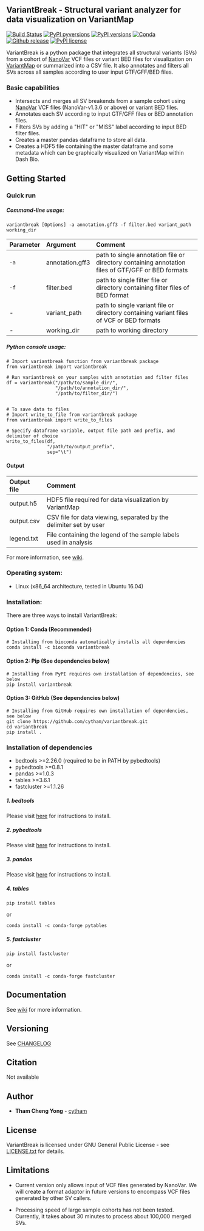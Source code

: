 ## VariantBreak - Structural variant analyzer for data visualization on VariantMap
[![Build Status](https://travis-ci.com/cytham/variantbreak.svg?branch=master)](https://travis-ci.com/cytham/variantbreak)
[![PyPI pyversions](https://img.shields.io/pypi/pyversions/variantbreak)](https://pypi.org/project/variantbreak/)
[![PyPI versions](https://img.shields.io/pypi/v/variantbreak)](https://pypi.org/project/variantbreak/)
[![Conda](https://img.shields.io/conda/v/bioconda/variantbreak)](https://anaconda.org/bioconda/variantbreak)
[![Github release](https://img.shields.io/github/v/release/cytham/variantbreak?include_prereleases)](../../releases)
[![PyPI license](https://img.shields.io/pypi/l/variantbreak)](./LICENSE.txt)

VariantBreak is a python package that integrates all structural variants (SVs) from a cohort of 
[NanoVar](https://github.com/cytham/nanovar) VCF files or variant BED files for visualization on [VariantMap](https://github.com/cytham/variantmap) or summarized into a CSV file. It also annotates and filters all SVs across all samples according to
 user input GTF/GFF/BED files. 

### Basic capabilities
* Intersects and merges all SV breakends from a sample cohort using [NanoVar](https://github.com/cytham/nanovar) VCF files 
(NanoVar-v1.3.6 or above) or variant BED files.
* Annotates each SV according to input GTF/GFF files or BED annotation files.
* Filters SVs by adding a "HIT" or "MISS" label according to input BED filter files.
* Creates a master pandas dataframe to store all data. 
* Creates a HDF5 file containing the master dataframe and some metadata which can be graphically visualized on VariantMap
 within Dash Bio.

## Getting Started

### Quick run

##### Command-line usage:
```
variantbreak [Options] -a annotation.gff3 -f filter.bed variant_path working_dir 
```

| Parameter | Argument | Comment |
| :--- | :--- | :--- |
| `-a` | annotation.gff3 | path to single annotation file or directory containing annotation files of GTF/GFF or BED formats |
| `-f` | filter.bed | path to single filter file or directory containing filter files of BED format|
| - | variant_path | path to single variant file or directory containing variant files of VCF or BED formats|
| - | working_dir | path to working directory |

##### Python console usage:
```
# Import variantbreak function from variantbreak package
from variantbreak import variantbreak

# Run variantbreak on your samples with annotation and filter files
df = variantbreak("/path/to/sample_dir/",
                  "/path/to/annotation_dir/",
                  "/path/to/filter_dir/")


# To save data to files
# Import write_to_file from variantbreak package
from variantbreak import write_to_files

# Specify dataframe variable, output file path and prefix, and delimiter of choice
write_to_files(df,
               "/path/to/output_prefix",
               sep="\t")

```
#### Output
| Output file | Comment |
| :--- | :--- |
| output.h5 | HDF5 file required for data visualization by VariantMap |
| output.csv | CSV file for data viewing, separated by the delimiter set by user |
| legend.txt | File containing the legend of the sample labels used in analysis|

For more information, see [wiki](https://github.com/cytham/variantbreak/wiki).

### Operating system: 
* Linux (x86_64 architecture, tested in Ubuntu 16.04)

### Installation:
There are three ways to install VariantBreak:
#### Option 1: Conda (Recommended)
```
# Installing from bioconda automatically installs all dependencies 
conda install -c bioconda variantbreak
```
#### Option 2: Pip (See dependencies below)
```
# Installing from PyPI requires own installation of dependencies, see below
pip install variantbreak
```
#### Option 3: GitHub (See dependencies below)
```
# Installing from GitHub requires own installation of dependencies, see below
git clone https://github.com/cytham/variantbreak.git 
cd variantbreak
pip install .
```

### Installation of dependencies
* bedtools >=2.26.0 (required to be in PATH by pybedtools)
* pybedtools >=0.8.1
* pandas >=1.0.3
* tables >=3.6.1
* fastcluster >=1.1.26

##### 1. _bedtools_
Please visit [here](https://bedtools.readthedocs.io/en/latest/content/installation.html) for instructions to install.

##### 2. _pybedtools_
Please visit [here](https://daler.github.io/pybedtools/main.html) for instructions to install.

##### 3. _pandas_
Please visit [here](https://pandas.pydata.org/pandas-docs/stable/getting_started/install.html) for instructions to install.

##### 4. _tables_
```
pip install tables
```
or
```
conda install -c conda-forge pytables
```

##### 5. _fastcluster_
```
pip install fastcluster
```
or
```
conda install -c conda-forge fastcluster
```

## Documentation
See [wiki](https://github.com/cytham/variantbreak/wiki) for more information.

## Versioning
See [CHANGELOG](./CHANGELOG.txt)

## Citation
Not available

## Author

* **Tham Cheng Yong** - [cytham](https://github.com/cytham)

## License

VariantBreak is licensed under GNU General Public License - see [LICENSE.txt](./LICENSE.txt) for details.

## Limitations
* Current version only allows input of VCF files generated by NanoVar. We will create a format adaptor in future versions to
 encompass VCF files generated by other SV callers.
 
* Processing speed of large sample cohorts has not been tested. Currently, it takes about 30 minutes to process about 100,000
 merged SVs. 
